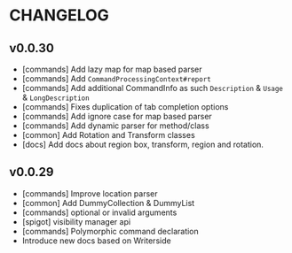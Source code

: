 # CHANGELOG
## v0.0.30
- [commands] Add lazy map for map based parser
- [commands] Add `CommandProcessingContext#report`
- [commands] Add additional CommandInfo as such `Description` & `Usage` & `LongDescription`
- [commands] Fixes duplication of tab completion options
- [commands] Add ignore case for map based parser
- [commands] Add dynamic parser for method/class
- [common] Add Rotation and Transform classes
- [docs] Add docs about region box, transform, region and rotation.

## v0.0.29
- [commands] Improve location parser
- [common]  Add DummyCollection & DummyList
- [commands] optional or invalid arguments
- [spigot] visibility manager api
- [commands] Polymorphic command declaration
- Introduce new docs based on Writerside
